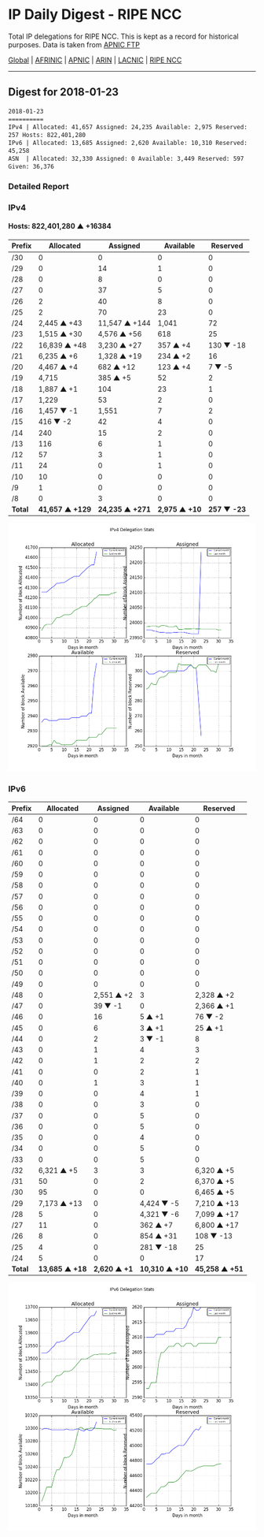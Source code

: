 # IP Daily Digest - RIPE NCC

Total IP delegations for RIPE NCC. This is kept as a record for historical purposes. Data is taken from [APNIC FTP](https://ftp.apnic.net/)

[Global](https://github.com/csmets/IP-Daily-Digest) | [AFRINIC](https://github.com/csmets/IP-Daily-Digest/tree/master/archives/AFRINIC) | [APNIC](https://github.com/csmets/IP-Daily-Digest/tree/master/archives/APNIC) | [ARIN](https://github.com/csmets/IP-Daily-Digest/tree/master/archives/ARIN) | [LACNIC](https://github.com/csmets/IP-Daily-Digest/tree/master/archives/LACNIC) | [RIPE NCC](https://github.com/csmets/IP-Daily-Digest/tree/master/archives/RIPE_NCC)

---

## Digest for 2018-01-23
```
2018-01-23
==========
IPv4 | Allocated: 41,657 Assigned: 24,235 Available: 2,975 Reserved: 257 Hosts: 822,401,280
IPv6 | Allocated: 13,685 Assigned: 2,620 Available: 10,310 Reserved: 45,258
ASN  | Allocated: 32,330 Assigned: 0 Available: 3,449 Reserved: 597 Given: 36,376
```

### Detailed Report

### IPv4

#### Hosts: **822,401,280 ▲ +16384**

| Prefix | Allocated | Assigned | Available | Reserved |
| ----- | ----- | ----- | ----- | ----- |
| /30 | 0 | 0 | 0 | 0 |
| /29 | 0 | 14 | 1 | 0 |
| /28 | 0 | 8 | 0 | 0 |
| /27 | 0 | 37 | 5 | 0 |
| /26 | 2 | 40 | 8 | 0 |
| /25 | 2 | 70 | 23 | 0 |
| /24 | 2,445 ▲ +43 | 11,547 ▲ +144 | 1,041 | 72 |
| /23 | 1,515 ▲ +30 | 4,576 ▲ +56 | 618 | 25 |
| /22 | 16,839 ▲ +48 | 3,230 ▲ +27 | 357 ▲ +4 | 130 ▼ -18 |
| /21 | 6,235 ▲ +6 | 1,328 ▲ +19 | 234 ▲ +2 | 16 |
| /20 | 4,467 ▲ +4 | 682 ▲ +12 | 123 ▲ +4 | 7 ▼ -5 |
| /19 | 4,715 | 385 ▲ +5 | 52 | 2 |
| /18 | 1,887 ▲ +1 | 104 | 23 | 1 |
| /17 | 1,229 | 53 | 2 | 0 |
| /16 | 1,457 ▼ -1 | 1,551 | 7 | 2 |
| /15 | 416 ▼ -2 | 42 | 4 | 0 |
| /14 | 240 | 15 | 2 | 0 |
| /13 | 116 | 6 | 1 | 0 |
| /12 | 57 | 3 | 1 | 0 |
| /11 | 24 | 0 | 1 | 0 |
| /10 | 10 | 0 | 0 | 0 |
| /9 | 1 | 0 | 0 | 0 |
| /8 | 0 | 3 | 0 | 0 |
| **Total** | **41,657 ▲ +129** | **24,235 ▲ +271** | **2,975 ▲ +10** | **257 ▼ -23** |

![ipv4-stats](ipv4-figure.png)

### IPv6

| Prefix | Allocated | Assigned | Available | Reserved |
| ----- | ----- | ----- | ----- | ----- |
| /64 | 0 | 0 | 0 | 0 |
| /63 | 0 | 0 | 0 | 0 |
| /62 | 0 | 0 | 0 | 0 |
| /61 | 0 | 0 | 0 | 0 |
| /60 | 0 | 0 | 0 | 0 |
| /59 | 0 | 0 | 0 | 0 |
| /58 | 0 | 0 | 0 | 0 |
| /57 | 0 | 0 | 0 | 0 |
| /56 | 0 | 0 | 0 | 0 |
| /55 | 0 | 0 | 0 | 0 |
| /54 | 0 | 0 | 0 | 0 |
| /53 | 0 | 0 | 0 | 0 |
| /52 | 0 | 0 | 0 | 0 |
| /51 | 0 | 0 | 0 | 0 |
| /50 | 0 | 0 | 0 | 0 |
| /49 | 0 | 0 | 0 | 0 |
| /48 | 0 | 2,551 ▲ +2 | 3 | 2,328 ▲ +2 |
| /47 | 0 | 39 ▼ -1 | 0 | 2,366 ▲ +1 |
| /46 | 0 | 16 | 5 ▲ +1 | 76 ▼ -2 |
| /45 | 0 | 6 | 3 ▲ +1 | 25 ▲ +1 |
| /44 | 0 | 2 | 3 ▼ -1 | 8 |
| /43 | 0 | 1 | 4 | 3 |
| /42 | 0 | 1 | 2 | 2 |
| /41 | 0 | 0 | 2 | 1 |
| /40 | 0 | 1 | 3 | 1 |
| /39 | 0 | 0 | 4 | 1 |
| /38 | 0 | 0 | 3 | 0 |
| /37 | 0 | 0 | 5 | 0 |
| /36 | 0 | 0 | 5 | 0 |
| /35 | 0 | 0 | 4 | 0 |
| /34 | 0 | 0 | 5 | 0 |
| /33 | 0 | 0 | 5 | 0 |
| /32 | 6,321 ▲ +5 | 3 | 3 | 6,320 ▲ +5 |
| /31 | 50 | 0 | 2 | 6,370 ▲ +5 |
| /30 | 95 | 0 | 0 | 6,465 ▲ +5 |
| /29 | 7,173 ▲ +13 | 0 | 4,424 ▼ -5 | 7,210 ▲ +13 |
| /28 | 5 | 0 | 4,321 ▼ -6 | 7,099 ▲ +17 |
| /27 | 11 | 0 | 362 ▲ +7 | 6,800 ▲ +17 |
| /26 | 8 | 0 | 854 ▲ +31 | 108 ▼ -13 |
| /25 | 4 | 0 | 281 ▼ -18 | 25 |
| /24 | 5 | 0 | 0 | 17 |
| **Total** | **13,685 ▲ +18** | **2,620 ▲ +1** | **10,310 ▲ +10** | **45,258 ▲ +51** |

![ipv6-stats](ipv6-figure.png)